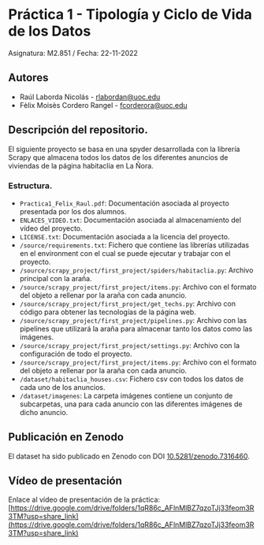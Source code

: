 # Práctica 1 - Tipología y Ciclo de Vida de los Datos
Asignatura: M2.851 / Fecha: 22-11-2022

## Autores
  * Raúl Laborda Nicolás - [rlabordan@uoc.edu](rlabordan@uoc.edu)
  * Fèlix Moisès Cordero Rangel - [fcorderora@uoc.edu](fcorderora@uoc.edu)

## Descripción del repositorio.
El siguiente proyecto se basa en una spyder desarrollada con la librería Scrapy que almacena todos los datos de los diferentes anuncios de viviendas de la página habitaclia en La Ñora.

### Estructura.

  * `Practica1_Felix_Raul.pdf`: Documentación asociada al proyecto presentada por los dos alumnos.
  * `ENLACES_VIDEO.txt`: Documentación asociada al almacenamiento del vídeo del proyecto.
  * `LICENSE.txt`: Documentación asociada a la licencia del proyecto.
  * `/source/requirements.txt`: Fichero que contiene las librerías utilizadas en el environment con el cual se puede ejecutar y trabajar con el proyecto.
  * `/source/scrapy_project/first_project/spiders/habitaclia.py`: Archivo principal con la araña.
  * `/source/scrapy_project/first_project/items.py`: Archivo con el formato del objeto a rellenar por la araña con cada anuncio.
  * `/source/scrapy_project/first_project/get_techs.py`: Archivo con código para obtener las tecnologías de la página web.
  * `/source/scrapy_project/first_project/pipelines.py`: Archivo con las pipelines que utilizará la araña para almacenar tanto los datos como las imágenes.
  * `/source/scrapy_project/first_project/settings.py`: Archivo con la configuración de todo el proyecto.
  * `/source/scrapy_project/first_project/items.py`: Archivo con el formato del objeto a rellenar por la araña con cada anuncio.
  * `/dataset/habitaclia_houses.csv`: Fichero csv con todos los datos de cada uno de los anuncios.
  * `/dataset/imagenes`: La carpeta imágenes contiene un conjunto de subcarpetas, una para cada anuncio con las diferentes imágenes de dicho anuncio.

## Publicación en Zenodo
El dataset ha sido publicado en Zenodo con DOI [10.5281/zenodo.7316460](https://doi.org/10.5281/zenodo.7316460).

## Vídeo de presentación
Enlace al vídeo de presentación de la práctica: [https://drive.google.com/drive/folders/1qR86c_AFlnMlBZ7qzoTJj33feom3R3TM?usp=share_link](https://drive.google.com/drive/folders/1qR86c_AFlnMlBZ7qzoTJj33feom3R3TM?usp=share_link)